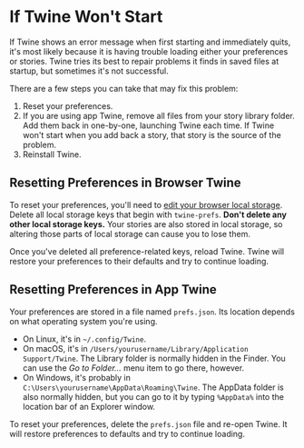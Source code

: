 # If Twine Won't Start

If Twine shows an error message when first starting and immediately quits, it's
most likely because it is having trouble loading either your preferences or
stories. Twine tries its best to repair problems it finds in saved files at
startup, but sometimes it's not successful.

There are a few steps you can take that may fix this problem:

1. Reset your preferences.
2. If you are using app Twine, remove all files from your story library folder.
   Add them back in one-by-one, launching Twine each time. If Twine won't start
   when you add back a story, that story is the source of the problem.
3. Reinstall Twine.

## Resetting Preferences in Browser Twine

To reset your preferences, you'll need to [edit your browser local
storage](local-storage.md). Delete all local storage keys that begin with
`twine-prefs`. **Don't delete any other local storage keys.** Your stories are
also stored in local storage, so altering those parts of local storage can cause
you to lose them.

Once you've deleted all preference-related keys, reload Twine. Twine will
restore your preferences to their defaults and try to continue loading.

## Resetting Preferences in App Twine

Your preferences are stored in a file named `prefs.json`. Its location depends
on what operating system you're using.
 
- On Linux, it's in `~/.config/Twine`.
- On macOS, it's in `/Users/yourusername/Library/Application Support/Twine`. The
  Library folder is normally hidden in the Finder. You can use the _Go to
  Folder..._ menu item to go there, however.
- On Windows, it's probably in `C:\Users\yourusername\AppData\Roaming\Twine`.
  The AppData folder is also normally hidden, but you can go to it by typing
  `%AppData%` into the location bar of an Explorer window.

To reset your preferences, delete the `prefs.json` file and re-open Twine. It
will restore preferences to defaults and try to continue loading.